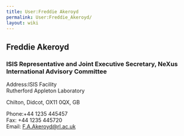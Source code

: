 ```yaml
---
title: User:Freddie Akeroyd
permalink: User:Freddie_Akeroyd/
layout: wiki
---
```


Freddie Akeroyd
---------------

### ISIS Representative and Joint Executive Secretary, NeXus International Advisory Committee

Address:ISIS Facility  
Rutherford Appleton Laboratory

Chilton, Didcot, OX11 0QX, GB

<!-- -->

Phone:+44 1235 445457  
Fax: +44 1235 445720  
Email: <F.A.Akeroyd@rl.ac.uk>  
